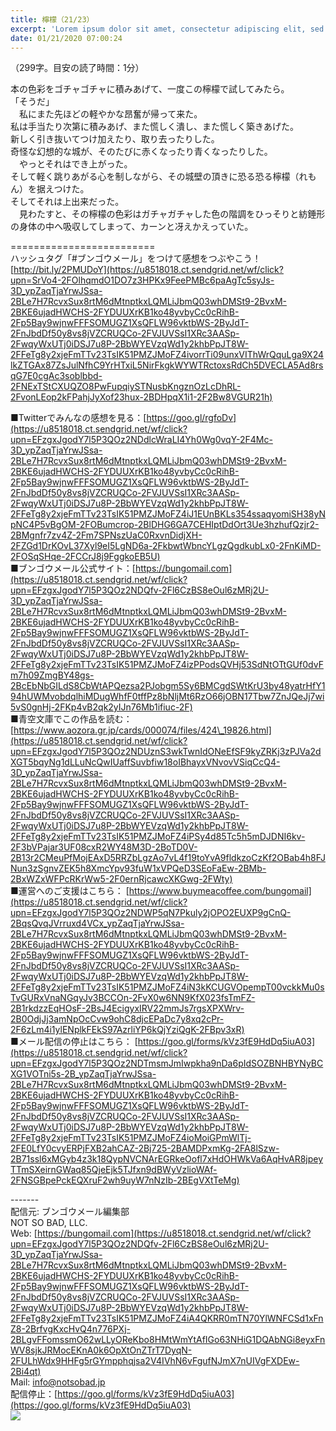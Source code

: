 ```yaml
---
title: 檸檬（21/23）
excerpt: 'Lorem ipsum dolor sit amet, consectetur adipiscing elit, sed do eiusmod tempor incididunt ut labore et dolore magna aliqua. Praesent elementum facilisis leo vel fringilla est ullamcorper eget. At imperdiet dui accumsan sit amet nulla facilisi morbi tempus.'
date: 01/21/2020 07:00:24
---
```


（299字。目安の読了時間：1分）  
  
本の色彩をゴチャゴチャに積みあげて、一度この檸檬で試してみたら。  
「そうだ」  
　私にまた先ほどの軽やかな昂奮が帰って来た。  
私は手当たり次第に積みあげ、また慌しく潰し、また慌しく築きあげた。  
新しく引き抜いてつけ加えたり、取り去ったりした。  
奇怪な幻想的な城が、そのたびに赤くなったり青くなったりした。  
　やっとそれはでき上がった。  
そして軽く跳りあがる心を制しながら、その城壁の頂きに恐る恐る檸檬（れもん）を据えつけた。  
そしてそれは上出来だった。  
　見わたすと、その檸檬の色彩はガチャガチャした色の階調をひっそりと紡錘形の身体の中へ吸収してしまって、カーンと冴えかえっていた。  
  
\=========================  
ハッシュタグ「#ブンゴウメール」をつけて感想をつぶやこう！　  
[http://bit.ly/2PMUDoY](https://u8518018.ct.sendgrid.net/wf/click?upn=SrVo4-2FOlhqmdO1DO7z3HPKx9FeePMBc6paAgTc5syJs-3D_ypZaqTjaYrwJSsa-2BLe7H7RcvxSux8rtM6dMtnptkxLQMLiJbmQ03whDMSt9-2BvxM-2BKE6ujadHWCHS-2FYDUUXrKB1ko48yvbyCc0cRihB-2Fp5Bay9wjnwFFFSOMUGZ1XsQFLW96vktbWS-2ByJdT-2FnJbdDf50y8vs8jVZCRUQCo-2FVJUVSsI1XRc3AASp-2FwqyWxUTj0iDSJ7u8P-2BbWYEVzqWd1y2khbPpJT8W-2FFeTg8y2xjeFmTTv23TsIK51PMZJMoFZ4ivorrTi09unxVIThWrQquLga9X24lkZTGAx87ZsJulNfhC9YrHTxiL5NirFkgkWYWTRctoxsRdCh5DVECLA5Ad8rsqG7E0cgAc3soblbbd-2FNExTStCXUQZO8PwFupqiySTNusbKngznOzLcDhRL-2FvonLEop2kFPahjJyXof23hux-2BDHpqX1i1-2F2Bw8VGUR21h)  
  
■Twitterでみんなの感想を見る：[https://goo.gl/rgfoDv](https://u8518018.ct.sendgrid.net/wf/click?upn=EFzgxJgodY7l5P3QOz2NDdlcWraLI4Yh0Wg0vqY-2F4Mc-3D_ypZaqTjaYrwJSsa-2BLe7H7RcvxSux8rtM6dMtnptkxLQMLiJbmQ03whDMSt9-2BvxM-2BKE6ujadHWCHS-2FYDUUXrKB1ko48yvbyCc0cRihB-2Fp5Bay9wjnwFFFSOMUGZ1XsQFLW96vktbWS-2ByJdT-2FnJbdDf50y8vs8jVZCRUQCo-2FVJUVSsI1XRc3AASp-2FwqyWxUTj0iDSJ7u8P-2BbWYEVzqWd1y2khbPpJT8W-2FFeTg8y2xjeFmTTv23TsIK51PMZJMoFZ4iJ1EUnBKLs354ssaqyomiSH38yNpNC4P5vBgOM-2FOBumcrop-2BlDHG6GA7CEHIptDdOrt3Ue3hzhufQzjr2-2BMgnfr7zv4Z-2Fm7SPNszUaC0RxvnDidjXH-2FZGd1DrKOvL37Xyl9eI5LgND6a-2FkbwtWbncYLgzQgdkubLx0-2FnKiMD-2FOSqSHqe-2FCCrJ8j9FggkoEB5U)  
■ブンゴウメール公式サイト：[https://bungomail.com](https://u8518018.ct.sendgrid.net/wf/click?upn=EFzgxJgodY7l5P3QOz2NDQfv-2Fl6CzBS8eOul6zMRj2U-3D_ypZaqTjaYrwJSsa-2BLe7H7RcvxSux8rtM6dMtnptkxLQMLiJbmQ03whDMSt9-2BvxM-2BKE6ujadHWCHS-2FYDUUXrKB1ko48yvbyCc0cRihB-2Fp5Bay9wjnwFFFSOMUGZ1XsQFLW96vktbWS-2ByJdT-2FnJbdDf50y8vs8jVZCRUQCo-2FVJUVSsI1XRc3AASp-2FwqyWxUTj0iDSJ7u8P-2BbWYEVzqWd1y2khbPpJT8W-2FFeTg8y2xjeFmTTv23TsIK51PMZJMoFZ4izPPodsQVHj53SdNtOTtGUf0dvFm7h09ZmgBY48gs-2BcEbNbGILdS8CbWtAPQezsa2PJobgm5Sy6BMCgdSWtKrU3by48yatrHfY194hUWMvobdqlhiMDugWhfF0tffPz8bNljMt6RzO66jOBN17Tbw7ZnJQeJj7wi5vS0gnHj-2FKp4vB2qk2yIJn76Mb1ifiuc-2F)  
■青空文庫でこの作品を読む：[https://www.aozora.gr.jp/cards/000074/files/424\_19826.html](https://u8518018.ct.sendgrid.net/wf/click?upn=EFzgxJgodY7l5P3QOz2NDUznS3wkTwnIdONeEfSF9kyZRKj3zPJVa2dXGT5bqyNg1dLLuNcQwIUaffSuvbfiw18oIBhayxVNvovVSiqCcQ4-3D_ypZaqTjaYrwJSsa-2BLe7H7RcvxSux8rtM6dMtnptkxLQMLiJbmQ03whDMSt9-2BvxM-2BKE6ujadHWCHS-2FYDUUXrKB1ko48yvbyCc0cRihB-2Fp5Bay9wjnwFFFSOMUGZ1XsQFLW96vktbWS-2ByJdT-2FnJbdDf50y8vs8jVZCRUQCo-2FVJUVSsI1XRc3AASp-2FwqyWxUTj0iDSJ7u8P-2BbWYEVzqWd1y2khbPpJT8W-2FFeTg8y2xjeFmTTv23TsIK51PMZJMoFZ4iPSy4d85Tc5h5mDJDNI6kv-2F3bVPajar3UF08cxR2WY48M3D-2BoTD0V-2B13r2CMeuPfMojEAxD5RRZbLgzAo7vL4f19toYvA9fldkzoCzKf2OBab4h8FJNun3zSgnvZEK5h8XmcYpv93fuW1xVPQeD3SEoFaEw-2BMb-2BxWZxWFPcRKrWw5-2F0ernRjcawcXKGwg-2FWty)  
■運営へのご支援はこちら： [https://www.buymeacoffee.com/bungomail](https://u8518018.ct.sendgrid.net/wf/click?upn=EFzgxJgodY7l5P3QOz2NDWP5qN7Pkuly2jOPO2EUXP9gCnQ-2BqsQvqJVrruxd4VCx_ypZaqTjaYrwJSsa-2BLe7H7RcvxSux8rtM6dMtnptkxLQMLiJbmQ03whDMSt9-2BvxM-2BKE6ujadHWCHS-2FYDUUXrKB1ko48yvbyCc0cRihB-2Fp5Bay9wjnwFFFSOMUGZ1XsQFLW96vktbWS-2ByJdT-2FnJbdDf50y8vs8jVZCRUQCo-2FVJUVSsI1XRc3AASp-2FwqyWxUTj0iDSJ7u8P-2BbWYEVzqWd1y2khbPpJT8W-2FFeTg8y2xjeFmTTv23TsIK51PMZJMoFZ4iN3kKCUGVOpempT00vckkMu0sTvGURxVnaNGqyJv3BCCOn-2FvX0w6NN9KfX023fsTmFZ-2B1rkdzzEqHOsF-2BsJ4EcigyxIRV22mmJs7rgsXPXWrv-2B0OdjJj3amNpOcCvw9ohC8djcEPaDc7y8xq2cPr-2F6zLm4i1ylENplkFEkS97AzrliYP6kQjYziQgK-2FBpv3xR)  
■メール配信の停止はこちら： [https://goo.gl/forms/kVz3fE9HdDq5iuA03](https://u8518018.ct.sendgrid.net/wf/click?upn=EFzgxJgodY7l5P3QOz2NDTmsmJmIwpkha9nDa6pIdSOZBNHBYNyBCXG1VOTni5s-2B_ypZaqTjaYrwJSsa-2BLe7H7RcvxSux8rtM6dMtnptkxLQMLiJbmQ03whDMSt9-2BvxM-2BKE6ujadHWCHS-2FYDUUXrKB1ko48yvbyCc0cRihB-2Fp5Bay9wjnwFFFSOMUGZ1XsQFLW96vktbWS-2ByJdT-2FnJbdDf50y8vs8jVZCRUQCo-2FVJUVSsI1XRc3AASp-2FwqyWxUTj0iDSJ7u8P-2BbWYEVzqWd1y2khbPpJT8W-2FFeTg8y2xjeFmTTv23TsIK51PMZJMoFZ4ioMoiGPmWlTj-2FE0LfY0cvyERPjFXB2ahCAZ-2Bj725-2BAMDPxmKg-2FA8lSzw-2B71ssl6xMGyb4z3k18QypNVCNArEGRkeOofl7xHdOHWkVa6AqHvAR8jpeyTTmSXeirnGWaq85QjeEjk5TJfxn9dBWyVzlioWAf-2FNSGBpePckEQXruF2wh9uyW7nNzIb-2BEgVXtTeMg)  
  
\-------  
配信元: ブンゴウメール編集部  
NOT SO BAD, LLC.  
Web: [https://bungomail.com](https://u8518018.ct.sendgrid.net/wf/click?upn=EFzgxJgodY7l5P3QOz2NDQfv-2Fl6CzBS8eOul6zMRj2U-3D_ypZaqTjaYrwJSsa-2BLe7H7RcvxSux8rtM6dMtnptkxLQMLiJbmQ03whDMSt9-2BvxM-2BKE6ujadHWCHS-2FYDUUXrKB1ko48yvbyCc0cRihB-2Fp5Bay9wjnwFFFSOMUGZ1XsQFLW96vktbWS-2ByJdT-2FnJbdDf50y8vs8jVZCRUQCo-2FVJUVSsI1XRc3AASp-2FwqyWxUTj0iDSJ7u8P-2BbWYEVzqWd1y2khbPpJT8W-2FFeTg8y2xjeFmTTv23TsIK51PMZJMoFZ4iA4QKRR0mTN70YlWNFCSd1xFnZ8-2BrfvgKxcHvQ4n776PXj-2BLgvFFomssmO62wLLyOReKbo8HMtWmYtAfIGo63NHiG1DQAbNGi8eyxFnWV8sjkJRMocEKnA0k6OpXtOnZTrT7DyqN-2FULhWdx9HHFg5rGYmpphqjsa2V4IVhN6vFgufNJmX7nUIVgFXDEw-2Bi4qt)  
Mail: info@notsobad.jp  
配信停止：[https://goo.gl/forms/kVz3fE9HdDq5iuA03](https://goo.gl/forms/kVz3fE9HdDq5iuA03)  
![](https://u8518018.ct.sendgrid.net/wf/open?upn=ypZaqTjaYrwJSsa-2BLe7H7RcvxSux8rtM6dMtnptkxLQMLiJbmQ03whDMSt9-2BvxM-2BKE6ujadHWCHS-2FYDUUXrKB1ko48yvbyCc0cRihB-2Fp5Bay9wjnwFFFSOMUGZ1XsQFLW96vktbWS-2ByJdT-2FnJbdDf50y8vs8jVZCRUQCo-2FVJUVSsI1XRc3AASp-2FwqyWxUTj0iDSJ7u8P-2BbWYEVzqWd1y2khbPpJT8W-2FFeTg8y2xjeFmTTv23TsIK51PMZJMoFZ4iABgFRFIS9Wwk0xK2dpDv-2FHWD-2BW3qDgCFcE34mcOdFBUzP1bw0pVgdDydl6cOmy77opNpVMjUJuh7mG-2BMmNuMfmQLdoD5sApSV-2BxhLV2wKLk8pVa0WoYlyvP8TdHexBlGNQBk7zLxzGc-2F1HkjGodtMENdd-2B-2FU5lrJz6r-2FZ9udEdH7yDN4eR-2BtsxGnM1B01yEV0BRPnuSc6-2FGUXCKgV-2B6Y7g-3D-3D)